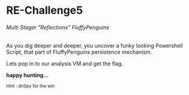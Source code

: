 # RE-Challenge5
 ###### Multi Stager "Reflections" FluffyPenguins


As you dig deeper and deeper, you uncover a funky looking Powershell Script,
that part of FluffyPenguins persistence mechanism. 


Lets pop in to our analysis VM and get the flag. 



 **happy hunting...**



<sub>Hint : dnSpy for the win</sub> 